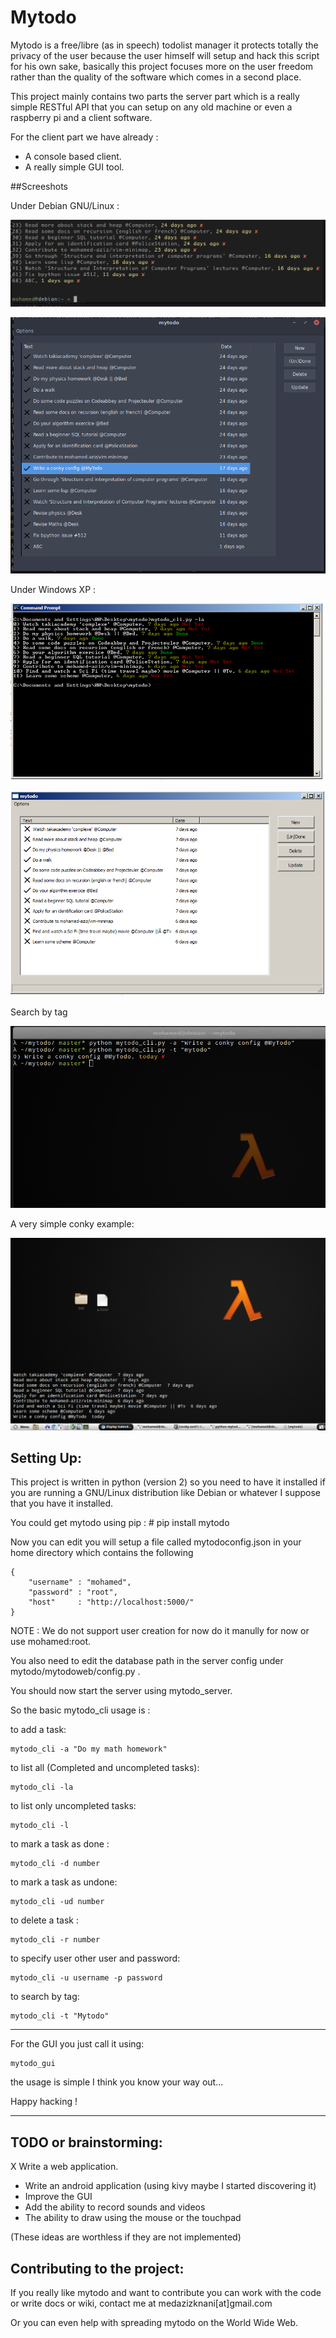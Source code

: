 
# Mytodo

Mytodo is a free/libre (as in speech) todolist manager it protects totally the privacy of the user because the user himself will setup and hack this script for his own sake, basically this project focuses more on the user freedom rather than the quality of the software which comes in a second place.

This project mainly contains two parts the server part which is a really simple RESTful API that you can setup on any old machine or even a raspberry pi and a client software.

For the client part we have already :

  - A console based client.
  - A really simple GUI tool.

##Screeshots

Under Debian GNU/Linux :

![1](screenshots/1.png)

![2](screenshots/2.png)

Under Windows XP :

![4](screenshots/win_cli.png)

![5](screenshots/win_gui.png)

Search by tag

![6](screenshots/tag.png)

A very simple conky example:

![7](screenshots/conky.png) 

## Setting Up:

This project is written in python (version 2) so you need to have it installed if you are running a GNU/Linux distribution like Debian or whatever I suppose that you have it installed.

You could get mytodo using pip :
    # pip install mytodo

Now you can edit you will setup a file called mytodoconfig.json in your home directory which contains the following

```
{
    "username" : "mohamed",
    "password" : "root",
    "host"     : "http://localhost:5000/"
}
```

NOTE : We do not support user creation for now do it manully for now or use mohamed:root.

You also need to edit the database path in the server config under mytodo/mytodoweb/config.py .

You should now start the server using mytodo_server.

So the basic mytodo_cli usage is :

to add a task:

	mytodo_cli -a "Do my math homework"

to list all (Completed and uncompleted tasks):

	mytodo_cli -la 

to list only uncompleted tasks:

	mytodo_cli -l

to mark a task as done :

	mytodo_cli -d number

to mark a task as undone:

	mytodo_cli -ud number

to delete a task :

	mytodo_cli -r number

to specify user other user and password:

	mytodo_cli -u username -p password

to search by tag:
    
    mytodo_cli -t "Mytodo"

------------------

For the GUI you just call it using:

	mytodo_gui

the usage is simple I think you know your way out...

Happy hacking !

------------------

## TODO or brainstorming:
  X Write a web application.
  - Write an android application (using kivy maybe I started discovering it)
  - Improve the GUI
  - Add the ability to record sounds and videos
  - The ability to draw using the mouse or the touchpad

(These ideas are worthless if they are not implemented)

## Contributing to the project:

If you really like mytodo and want to contribute you can work with the code
or write docs or wiki, contact me at  medazizknani[at]gmail.com

Or you can even help with spreading mytodo on the World Wide Web.


